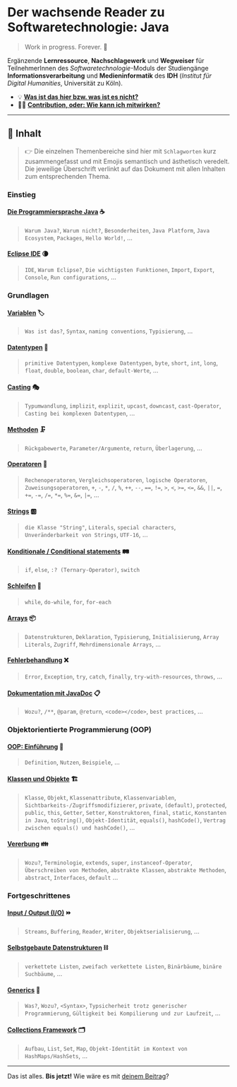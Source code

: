 # Der wachsende Reader zu Softwaretechnologie: Java
> Work in progress. Forever. :snail:

Ergänzende **Lernressource**, **Nachschlagewerk** und **Wegweiser** für TeilnehmerInnen des _Softwaretechnologie_-Moduls der Studiengänge **Informationsverarbeitung** und **Medieninformatik** des **IDH** (_Institut für Digital Humanities_, Universität zu Köln).

-   :bulb: [**Was ist das hier bzw. was ist es nicht?**](Was-Ist-Das.md)
-   :woman_technologist: [**Contribution, oder: Wie kann ich mitwirken?**](/Mitwirken.md)

-----------------------

## :book: Inhalt

> :point_right: Die einzelnen Themenbereiche sind hier mit `Schlagworten` kurz zusammengefasst und mit Emojis semantisch und ästhetisch veredelt. Die jeweilige Überschrift verlinkt auf das Dokument mit allen Inhalten zum entsprechenden Thema.

### Einstieg

#### [Die Programmiersprache Java](/documents/Die-Programmiersprache-Java.md) :coffee:

> `Warum Java?`, `Warum nicht?`, `Besonderheiten`, `Java Platform`, `Java Ecosystem`, `Packages`, `Hello World!`, ...

#### [Eclipse IDE](/documents/Eclipse-IDE.md) :waning_crescent_moon:

> `IDE`, `Warum Eclipse?`, `Die wichtigsten Funktionen`, `Import`, `Export`, `Console`, `Run configurations`, ...

### Grundlagen

#### [Variablen](/documents/Variablen.md) :label:

> `Was ist das?`, `Syntax`, `naming conventions`, `Typisierung`, ...

#### [Datentypen](/documents/Datentypen.md) :1234:

> `primitive Datentypen`, `komplexe Datentypen`, `byte`, `short`, `int`, `long`, `float`, `double`, `boolean`, `char`, `default-Werte`, ...

#### [Casting](/documents/Casting.md) :performing_arts:

> `Typumwandlung`, `implizit`, `explizit`, `upcast`, `downcast`, `cast-Operator`, `Casting bei komplexen Datentypen`, ...

#### [Methoden](/documents/Methoden.md) :clamp:

> `Rückgabewerte`, `Parameter/Argumente`, `return`, `Überlagerung`, ...

#### [Operatoren](/documents/Operatoren.md) :symbols:

> `Rechenoperatoren`, `Vergleichsoperatoren`, `logische Operatoren`, `Zuweisungsoperatoren`, `+`, `-`, `*`, `/`, `%`, `++`, `--`, `==`, `!=`, `>`, `<`, `>=`, `<=`, `&&`, `||`, `=`, `+=`, `-=`, `/=`, `*=`, `%=`, `&=`, `|=`, ...

#### [Strings](/documents/Strings.md) :ab:

> `die Klasse "String"`, `Literals`, `special characters`, `Unveränderbarkeit von Strings`, `UTF-16`, ...

#### [Konditionale / Conditional statements](/documents/Conditionals.md) :railway_track:

> `if`, `else`, `:? (Ternary-Operator)`, `switch`

#### [Schleifen](/documents/Arrays.md) :ribbon:

> `while`, `do-while`, `for`, `for-each`

#### [Arrays](/documents/Arrays.md) :package:

> `Datenstrukturen`, `Deklaration`, `Typisierung`, `Initialisierung`, `Array Literals`, `Zugriff`, `Mehrdimensionale Arrays`, ...

#### [Fehlerbehandlung](/documents/Fehlerbehandlung.md) :x:

> `Error`, `Exception`, `try`, `catch`, `finally`, `try-with-resources`, `throws`, ...

#### [Dokumentation mit JavaDoc](/documents/JavaDoc.md) :clipboard:

> `Wozu?`, `/**`, `@param`, `@return`, `<code></code>`, `best practices`, ...

### Objektorientierte Programmierung (OOP)

#### [OOP: Einführung](/documents/OOP-Einführung.md) :moyai:

> `Definition`, `Nutzen`, `Beispiele`, ...

#### [Klassen und Objekte](/documents/Klassen-und-Objekte.md) :building_construction:

> `Klasse`, `Objekt`, `Klassenattribute`, `Klassenvariablen`, `Sichtbarkeits-/Zugriffsmodifizierer`, `private`, `(default)`, `protected`, `public`, `this`, `Getter`, `Setter`, `Konstruktoren`, `final`, `static`, `Konstanten in Java`, `toString()`, `Objekt-Identität`, `equals()`, `hashCode()`, `Vertrag zwischen equals() und hashCode()`, ...

#### [Vererbung](/documents/Vererbung.md) :family:

> `Wozu?`, `Terminologie`, `extends`, `super`, `instanceof-Operator`, `Überschreiben von Methoden`, `abstrakte Klassen`, `abstrakte Methoden`, `abstract`, `Interfaces`, `default` ...

### Fortgeschrittenes

#### [Input / Output (I/O)](/documents/IO.md) :fast_forward:

> `Streams`, `Buffering`, `Reader`, `Writer`, `Objektserialisierung`, ...

#### [Selbstgebaute Datenstrukturen](/documents/Datenstrukturen.md) :chains:

> `verkettete Listen`, `zweifach verkettete Listen`, `Binärbäume`, `binäre Suchbäume`, ...

#### [Generics](/documents/Generics.md) :pushpin:

> `Was?`, `Wozu?`, `<Syntax>`, `Typsicherheit trotz generischer Programmierung`, `Gültigkeit bei Kompilierung und zur Laufzeit`, ...

#### [Collections Framework](/documents/Collections-Framework.md) :card_index_dividers:

> `Aufbau`, `List`, `Set`, `Map`, `Objekt-Identität im Kontext von HashMaps/HashSets`, ...


-----------------------
Das ist alles. **Bis jetzt!** Wie wäre es mit [deinem Beitrag](/Mitwirken.md)?